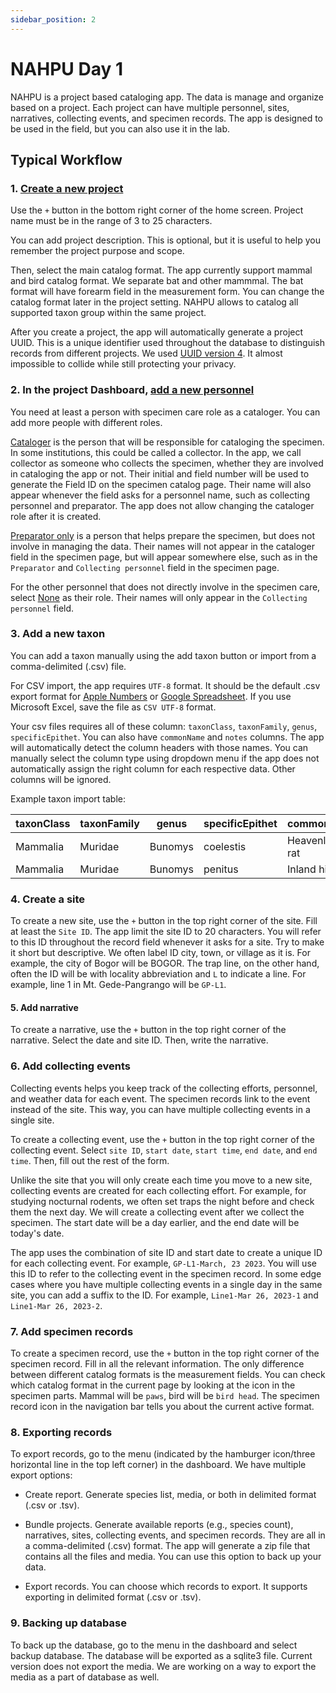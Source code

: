 ```yaml
---
sidebar_position: 2
---
```


# NAHPU Day 1

NAHPU is a project based cataloging app. The data is manage and organize based on a project. Each project can have multiple personnel, sites, narratives, collecting events, and specimen records. The app is designed to be used in the field, but you can also use it in the lab.

## Typical Workflow

### 1. [Create a new project](/projects)

Use the `+` button in the bottom right corner of the home screen. Project name must be in the range of 3 to 25 characters.

You can add project description. This is optional, but it is useful to help you remember the project purpose and scope.

Then, select the main catalog format. The app currently support mammal and bird catalog format. We separate bat and other mammmal. The bat format will have forearm field in the measurement form. You can change the catalog format later in the project setting. NAHPU allows to catalog all supported taxon group within the same project.

After you create a project, the app will automatically generate a project UUID. This is a unique identifier used throughout the database to distinguish records from different projects. We used [UUID version 4](https://en.wikipedia.org/wiki/Universally_unique_identifier). It almost impossible to collide while still protecting your privacy.

### 2. In the project Dashboard, [add a new personnel](/personnel)

You need at least a person with specimen care role as a cataloger. You can add more people with different roles.

[Cataloger](/personnel#cataloger) is the person that will be responsible for cataloging the specimen. In some institutions, this could be called a collector. In the app, we call collector as someone who collects the specimen, whether they are involved in cataloging the app or not. Their initial and field number will be used to generate the Field ID on the specimen catalog page. Their name will also appear whenever the field asks for a personnel name, such as collecting personnel and preparator. The app does not allow changing the cataloger role after it is created.

[Preparator only](/personnel#preparator-only) is a person that helps prepare the specimen, but does not involve in managing the data. Their names will not appear in the cataloger field in the specimen page, but will appear somewhere else, such as in the `Preparator` and `Collecting personnel` field in the specimen page.

For the other personnel that does not directly involve in the specimen care, select [None](/personnel#none) as their role. Their names will only appear in the `Collecting personnel` field.

### 3. Add a new taxon

You can add a taxon manually using the add taxon button or import from a comma-delimited (.csv) file.

For CSV import, the app requires `UTF-8` format. It should be the default .csv export format for [Apple Numbers](https://www.apple.com/numbers/) or [Google Spreadsheet](https://www.google.com/sheets/about/). If you use Microsoft Excel, save the file as `CSV UTF-8` format.

Your csv files requires all of these column: `taxonClass`, `taxonFamily`, `genus`, `specificEpithet`. You can also have `commonName` and `notes` columns. The app will automatically detect the column headers with those names. You can manually select the column type using dropdown menu if the app does not automatically assign the right column for each respective data. Other columns will be ignored.

Example taxon import table:

| taxonClass | taxonFamily | genus   | specificEpithet | commonName        | notes |
| ---------- | ----------- | ------- | --------------- | ----------------- | ----- |
| Mammalia   | Muridae     | Bunomys | coelestis       | Heavenly hill rat |       |
| Mammalia   | Muridae     | Bunomys | penitus         | Inland hill rat   |       |

### 4. Create a site

To create a new site, use the `+` button in the top right corner of the site. Fill at least the `Site ID`. The app limit the site ID to 20 characters. You will refer to this ID throughout the record field whenever it asks for a site. Try to make it short but descriptive. We often label ID city, town, or village as it is. For example, the city of Bogor will be BOGOR. The trap line, on the other hand, often the ID will be with locality abbreviation and `L` to indicate a line. For example, line 1 in Mt. Gede-Pangrango will be `GP-L1`.

#### 5. Add narrative

To create a narrative, use the `+` button in the top right corner of the narrative. Select the date and site ID. Then, write the narrative.

### 6. Add collecting events

Collecting events helps you keep track of the collecting efforts, personnel, and weather data for each event. The specimen records link to the event instead of the site. This way, you can have multiple collecting events in a single site.

To create a collecting event, use the `+` button in the top right corner of the collecting event. Select `site ID`, `start date`, `start time`, `end date`, and `end time`. Then, fill out the rest of the form.

Unlike the site that you will only create each time you move to a new site, collecting events are created for each collecting effort. For example, for studying nocturnal rodents, we often set traps the night before and check them the next day. We will create a collecting event after we collect the specimen. The start date will be a day earlier, and the end date will be today's date.

The app uses the combination of site ID and start date to create a unique ID for each collecting event. For example, `GP-L1-March, 23 2023`. You will use this ID to refer to the collecting event in the specimen record. In some edge cases where you have multiple collecting events in a single day in the same site, you can add a suffix to the ID. For example, `Line1-Mar 26, 2023-1` and `Line1-Mar 26, 2023-2`.

### 7. Add specimen records

To create a specimen record, use the `+` button in the top right corner of the specimen record. Fill in all the relevant information. The only difference between different catalog formats is the measurement fields. You can check which catalog format in the current page by looking at the icon in the specimen parts. Mammal will be `paws`, bird will be `bird head`. The specimen record icon in the navigation bar tells you about the current active format.

### 8. Exporting records

To export records, go to the menu (indicated by the hamburger icon/three horizontal line in the top left corner) in the dashboard. We have multiple export options:

- Create report. Generate species list, media, or both in delimited format (.csv or .tsv).

- Bundle projects. Generate available reports (e.g., species count), narratives, sites, collecting events, and specimen records. They are all in a comma-delimited (.csv) format. The app will generate a zip file that contains all the files and media. You can use this option to back up your data.

- Export records. You can choose which records to export. It supports exporting in delimited format (.csv or .tsv).

### 9. Backing up database

To back up the database, go to the menu in the dashboard and select backup database. The database will be exported as a sqlite3 file. Current version does not export the media. We are working on a way to export the media as a part of database as well.
